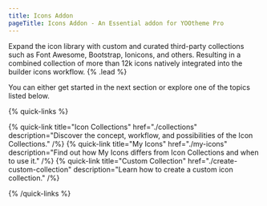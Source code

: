 ```yaml
---
title: Icons Addon
pageTitle: Icons Addon - An Essential addon for YOOtheme Pro
---
```


Expand the icon library with custom and curated third-party collections such as Font Awesome, Bootstrap, Ionicons, and others. Resulting in a combined collection of more than 12k icons natively integrated into the builder icons workflow. {% .lead %}

You can either get started in the next section or explore one of the topics listed below.

{% quick-links %}

{% quick-link title="Icon Collections" href="./collections" description="Discover the concept, workflow, and possibilities of the Icon Collections." /%}
{% quick-link title="My Icons" href="./my-icons" description="Find out how My Icons differs from Icon Collections and when to use it." /%}
{% quick-link title="Custom Collection" href="./create-custom-collection" description="Learn how to create a custom icon collection." /%}

{% /quick-links %}
